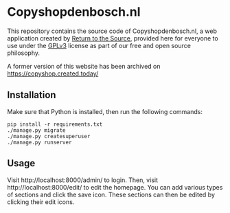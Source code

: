 Copyshopdenbosch.nl
===================

This repository contains the source code of Copyshopdenbosch.nl, a web
application created by [Return to the Source](https://rtts.eu/),
provided here for everyone to use under the [GPLv3](LICENSE) license
as part of our free and open source philosophy.

A former version of this website has been archived on https://copyshop.created.today/


Installation
------------

Make sure that Python is installed, then run the following commands:

    pip install -r requirements.txt
    ./manage.py migrate
    ./manage.py createsuperuser
    ./manage.py runserver


Usage
-----

Visit http://localhost:8000/admin/ to login. Then, visit
http://localhost:8000/edit/ to edit the homepage. You can add various
types of sections and click the save icon. These sections can then be
edited by clicking their edit icons.
